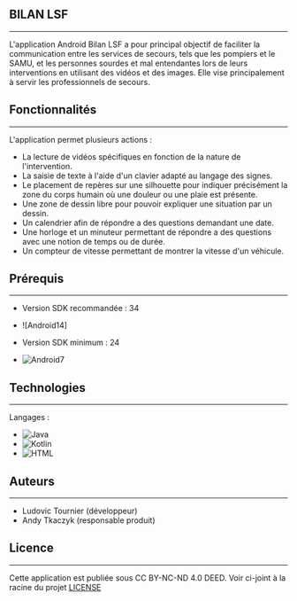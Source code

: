 ## BILAN LSF
------------

L'application Android Bilan LSF a pour principal objectif de faciliter la communication entre les services de secours, tels que les pompiers et le SAMU, et les personnes sourdes et mal entendantes lors de leurs interventions en utilisant des vidéos et des images. Elle vise principalement à servir les professionnels de secours.

## Fonctionnalités
------------

L'application permet plusieurs actions :
* La lecture de vidéos spécifiques en fonction de la nature de l'intervention.
* La saisie de texte à l'aide d'un clavier adapté au langage des signes.
* Le placement de repères sur une silhouette pour indiquer précisément la zone du corps humain où une douleur ou une plaie est présente.
* Une zone de dessin libre pour pouvoir expliquer une situation par un dessin.
* Un calendrier afin de répondre a des questions demandant une date.
* Une horloge et un minuteur permettant de répondre a des questions avec une notion de temps ou de durée.
* Un compteur de vitesse permettant de montrer la vitesse d'un véhicule.

## Prérequis
------------

- Version SDK recommandée : 34
* ![Android14]
- Version SDK minimum : 24
* ![Android7]


## Technologies
------------

Langages :
 * ![Java]
 * ![Kotlin]
 * ![HTML]
  

## Auteurs
-------

- Ludovic Tournier (développeur)
- Andy Tkaczyk (responsable produit)


## Licence
-------

Cette application est publiée sous CC BY-NC-ND 4.0 DEED. Voir ci-joint à la racine du projet [LICENSE](LICENSE.md)

[Kotlin]: https://img.shields.io/badge/Kotlin-6A43C4?link=https%3A%2F%2Fkotlinlang.org%2F
[Java]: https://img.shields.io/badge/Java-F29111?link=https%3A%2F%2Fdev.java%2F
[HTML]: https://img.shields.io/badge/HTML-e34c26
[Android7]: https://img.shields.io/badge/Android7-4FC3F7?link=https%3A%2F%2Fdeveloper.android.com%2Fabout%2Fversions%2Fnougat%2Fandroid-7.0
[Android13]: https://img.shields.io/badge/Android13-3DDC84?link=https%3A%2F%2Fdeveloper.android.com%2Fabout%2Fversions%2F13
